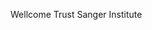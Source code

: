 [//]: # (Created by ./bin/manage_files.pl from ./species/Wuchereria_bancrofti/PRJEB536/Wuchereria_bancrofti_PRJEB536.summary.html on Thu Jun 11 13:46:31 2020)
Wellcome Trust Sanger Institute
